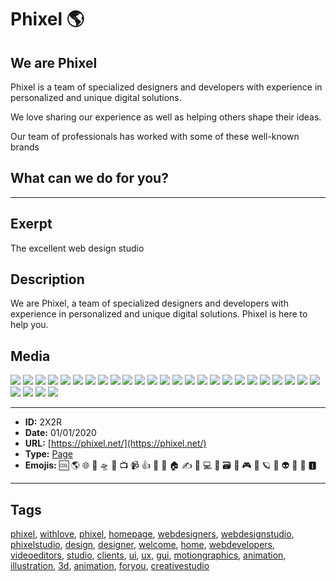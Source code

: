 # Phixel 🌎
## We are Phixel
Phixel is a team of specialized designers and developers with experience in personalized and unique digital solutions.

We love sharing our experience as well as helping others shape their ideas.

Our team of professionals has worked with some of these well-known brands

## What can we do for you?
------------
## Exerpt
The excellent web design studio
## Description
We are Phixel, a team of specialized designers and developers with experience in personalized and unique digital solutions. Phixel is here to help you.
## Media
<img src="media/77bce59a/avatar.jpg">
<img src="media/1d9d05cb/card-a-es-scaled.jpg">
<img src="media/d8286302/card-a-scaled.jpg">
<img src="media/25e2b60f/card-b-es-scaled.jpg">
<img src="media/bc812933/card-b-scaled.jpg">
<img src="media/32ccf6ba/favicon-black.png">
<img src="media/87b77293/favicon-monotone.png">
<img src="media/b5d0cc51/favicon-white.png">
<img src="media/fea4f89c/favicon.png">
<img src="media/4a971b48/header.jpg">
<img src="media/32ea7bdf/icon.png">
<img src="media/b0f67cad/line-mountains-1.svg">
<img src="media/d3065a74/logo-dark.png">
<img src="media/9955a959/logo-h-dark.png">
<img src="media/e05d2133/logo-h.png">
<img src="media/24b9363b/logo.png">
<img src="media/210bbd02/maxresdefault-1.jpg">
<img src="media/a750a5d4/loop.mp3">
<img src="media/131615af/phixel-reel-1-mp4-image-1.jpg">
<img src="media/5393764e/phixel-reel-1-mp4-image.jpg">
<img src="media/d0fa9cac/qr.jpg">
<img src="media/bad6ebde/television-deep-in-the-snow.jpg">
<img src="media/8c18b215/vhs-player-mp4-image.jpg">
<img src="media/43cbe27f/video.jpg">
<img src="media/41dc8cdb/logo-reveal.mp4">
<img src="media/40963d44/development-loop.mp4">
<img src="media/a5a04954/television-deep-in-the-clouds.mp4">
<img src="media/6b25fa3d/vhs-player.mp4">
<img src="media/60c32789/we-are-phixel-celcius-development-mp4-image.jpg">

------------
- **ID:** 2X2R
- **Date:** 01/01/2020
- **URL:** [https://phixel.net/](https://phixel.net/)
- **Type:** [Page](#page)
- **Emojis:** 🆒 🌎 🌐 🎨 🛸 📼 📺 📹 👍 🔗 📝 🏠 ✍️ 👨 💻 👑 🗃 👾 🎮 📲 🪐 🌟 👽 🚀 🌌 🅸

------------
## Tags
[phixel](#phixel), [withlove](#withlove), [phixel](#phixel), [homepage](#homepage), [webdesigners](#webdesigners), [webdesignstudio](#webdesignstudio), [phixelstudio](#phixelstudio), [design](#design), [designer](#designer), [welcome](#welcome), [home](#home), [webdevelopers](#webdevelopers), [videoeditors](#videoeditors), [studio](#studio), [clients](#clients), [ui](#ui), [ux](#ux), [gui](#gui), [motiongraphics](#motiongraphics), [animation](#animation), [illustration](#illustration), [3d](#3d), [animation](#animation), [foryou](#foryou), [creativestudio](#creativestudio)
